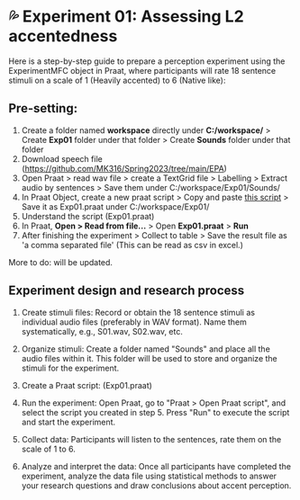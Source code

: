 # 💦 Experiment 01: Assessing L2 accentedness

Here is a step-by-step guide to prepare a perception experiment using the ExperimentMFC object in Praat, where participants will rate 18 sentence stimuli on a scale of 1 (Heavily accented) to 6 (Native like):

## Pre-setting:

1. Create a folder named **workspace** directly under **C:/workspace/** > Create **Exp01** folder under that folder > Create **Sounds** folder under that folder
2. Download speech file (https://github.com/MK316/Spring2023/tree/main/EPA)
3. Open Praat > read wav file > create a TextGrid file > Labelling > Extract audio by sentences > Save them under C:/workspace/Exp01/Sounds/
4. In Praat Object, create a new praat script > Copy and paste [this script](https://github.com/MK316/Spring2023/raw/main/EPA/exp01.txt) > Save it as Exp01.praat under C:/workspace/Exp01/
5. Understand the script (Exp01.praat)
6. In Praat, **Open > Read from file...** > Open **Exp01.praat** > **Run**
7. After finishing the experiment > Collect to table > Save the result file as 'a comma separated file' (This can be read as csv in excel.)

More to do: will be updated.

## Experiment design and research process

1. Create stimuli files: Record or obtain the 18 sentence stimuli as individual audio files (preferably in WAV format). Name them systematically, e.g., S01.wav, S02.wav, etc.

2. Organize stimuli: Create a folder named "Sounds" and place all the audio files within it. This folder will be used to store and organize the stimuli for the experiment.

3. Create a Praat script: (Exp01.praat)
  
4. Run the experiment: Open Praat, go to "Praat > Open Praat script", and select the script you created in step 5. Press "Run" to execute the script and start the experiment.

5. Collect data: Participants will listen to the sentences, rate them on the scale of 1 to 6.

6. Analyze and interpret the data: Once all participants have completed the experiment, analyze the data file using statistical methods to answer your research questions and draw conclusions about accent perception.
